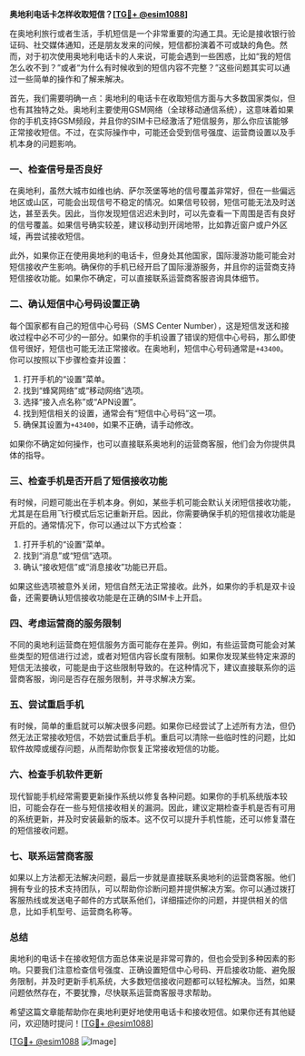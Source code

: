 **奥地利电话卡怎样收取短信？[[TG💪+ @esim1088](https://t.me/s/esim1088)]**

在奥地利旅行或者生活，手机短信是一个非常重要的沟通工具。无论是接收银行验证码、社交媒体通知，还是朋友发来的问候，短信都扮演着不可或缺的角色。然而，对于初次使用奥地利电话卡的人来说，可能会遇到一些困惑，比如“我的短信怎么收不到？”或者“为什么有时候收到的短信内容不完整？”这些问题其实可以通过一些简单的操作和了解来解决。

首先，我们需要明确一点：奥地利的电话卡在收取短信方面与大多数国家类似，但也有其独特之处。奥地利主要使用GSM网络（全球移动通信系统），这意味着如果你的手机支持GSM频段，并且你的SIM卡已经激活了短信服务，那么你应该能够正常接收短信。不过，在实际操作中，可能还会受到信号强度、运营商设置以及手机本身的问题影响。

### **一、检查信号是否良好**

在奥地利，虽然大城市如维也纳、萨尔茨堡等地的信号覆盖非常好，但在一些偏远地区或山区，可能会出现信号不稳定的情况。如果信号较弱，短信可能无法及时送达，甚至丢失。因此，当你发现短信迟迟未到时，可以先查看一下周围是否有良好的信号覆盖。如果信号确实较差，建议移动到开阔地带，比如靠近窗户或户外区域，再尝试接收短信。

此外，如果你正在使用奥地利的电话卡，但身处其他国家，国际漫游功能可能会对短信接收产生影响。确保你的手机已经开启了国际漫游服务，并且你的运营商支持短信接收功能。如果你不确定，可以直接联系运营商客服咨询具体细节。

### **二、确认短信中心号码设置正确**

每个国家都有自己的短信中心号码（SMS Center Number），这是短信发送和接收过程中必不可少的一部分。如果你的手机设置了错误的短信中心号码，那么即使信号很好，短信也可能无法正常接收。在奥地利，短信中心号码通常是`+43400`。你可以按照以下步骤检查并设置：

1. 打开手机的“设置”菜单。
2. 找到“蜂窝网络”或“移动网络”选项。
3. 选择“接入点名称”或“APN设置”。
4. 找到短信相关的设置，通常会有“短信中心号码”这一项。
5. 确保其设置为`+43400`，如果不正确，请手动修改。

如果你不确定如何操作，也可以直接联系奥地利的运营商客服，他们会为你提供具体的指导。

### **三、检查手机是否开启了短信接收功能**

有时候，问题可能出在手机本身。例如，某些手机可能会默认关闭短信接收功能，尤其是在启用飞行模式后忘记重新开启。因此，你需要确保手机的短信接收功能是开启的。通常情况下，你可以通过以下方式检查：

1. 打开手机的“设置”菜单。
2. 找到“消息”或“短信”选项。
3. 确认“接收短信”或“消息接收”功能已开启。

如果这些选项被意外关闭，短信自然无法正常接收。此外，如果你的手机是双卡设备，还需要确认短信接收功能是在正确的SIM卡上开启。

### **四、考虑运营商的服务限制**

不同的奥地利运营商在短信服务方面可能存在差异。例如，有些运营商可能会对某些类型的短信进行过滤，或者对短信内容长度有限制。如果你发现某些特定来源的短信无法接收，可能是由于这些限制导致的。在这种情况下，建议直接联系你的运营商客服，询问是否存在服务限制，并寻求解决方案。

### **五、尝试重启手机**

有时候，简单的重启就可以解决很多问题。如果你已经尝试了上述所有方法，但仍然无法正常接收短信，不妨尝试重启手机。重启可以清除一些临时性的问题，比如软件故障或缓存问题，从而帮助你恢复正常接收短信的功能。

### **六、检查手机软件更新**

现代智能手机经常需要更新操作系统以修复各种问题。如果你的手机系统版本较旧，可能会存在一些与短信接收相关的漏洞。因此，建议定期检查手机是否有可用的系统更新，并及时安装最新的版本。这不仅可以提升手机性能，还可以修复潜在的短信接收问题。

### **七、联系运营商客服**

如果以上方法都无法解决问题，最后一步就是直接联系奥地利的运营商客服。他们拥有专业的技术支持团队，可以帮助你诊断问题并提供解决方案。你可以通过拨打客服热线或发送电子邮件的方式联系他们，详细描述你的问题，并提供相关的信息，比如手机型号、运营商名称等。

### **总结**

奥地利的电话卡在接收短信方面总体来说是非常可靠的，但也会受到多种因素的影响。只要我们注意检查信号强度、正确设置短信中心号码、开启接收功能、避免服务限制，并及时更新手机系统，大多数短信接收问题都可以轻松解决。当然，如果问题依然存在，不要犹豫，尽快联系运营商客服寻求帮助。

希望这篇文章能帮助你在奥地利更好地使用电话卡和接收短信。如果你还有其他疑问，欢迎随时提问！[[TG💪+ @esim1088](https://t.me/s/esim1088)]

[[TG💪+ @esim1088](https://t.me/s/esim1088) ![Image](https://i.postimg.cc/4NQfJmqS/Snipaste-2025-05-13-00-14-12.png)]